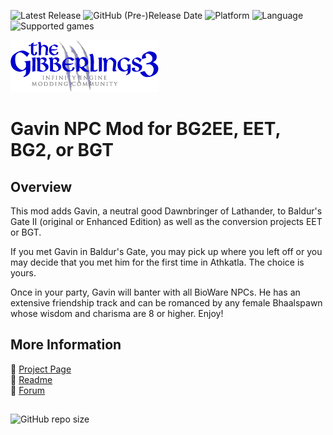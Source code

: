 ![Latest Release](https://img.shields.io/github/v/release/Gibberlings3/Gavin_BG2?include_prereleases&color=blue) 
![GitHub (Pre-)Release Date](https://img.shields.io/github/release-date-pre/Gibberlings3/Gavin_BG2?color=gold)
![Platform](https://img.shields.io/static/v1?label=platform&message=windows%20%7C%20macOS%20%7C%20linux%20%7C%20Project%20Infinity&color=informational)
![Language](https://img.shields.io/static/v1?label=language&message=English%20%7C%20Russian&color=limegreen)
![Supported games](https://img.shields.io/static/v1?label=supported%20games&message=BG2%20%7C%20BGT%20%7C%20BG2EE%20%7C%20EET%20%7C%20Tutu&color=dodgerblue)

![The G3 Logo](https://raw.githubusercontent.com/Gibberlings3/.github/master/profile/g3_neutral.png)

# Gavin NPC Mod for BG2EE, EET, BG2, or BGT

## Overview

This mod adds Gavin, a neutral good Dawnbringer of Lathander, to Baldur's Gate II (original or Enhanced Edition) as well as the conversion projects EET or BGT.

If you met Gavin in Baldur's Gate, you may pick up where you left off or you may decide that you met him for the first time in Athkatla. The choice is yours.

Once in your party, Gavin will banter with all BioWare NPCs. He has an extensive friendship track and can be romanced by any female Bhaalspawn whose wisdom and charisma are 8 or higher. Enjoy!


## More Information

:page_facing_up: [Project Page](https://www.gibberlings3.net/mods/npcs/gavin-bg2/)  
:page_facing_up: [Readme](https://gibberlings3.github.io/Documentation/readmes/readme-gavin_bg2.html)  
:page_facing_up: [Forum](https://www.gibberlings3.net/forum/128-gavin/) 

## 

![GitHub repo size](https://img.shields.io/github/repo-size/Gibberlings3/Gavin_BG2?style=plastic&label=repo%20size)